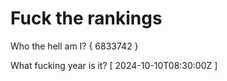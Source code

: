 # Fuck the rankings

Who the hell am I?
{ 6833742 }

What fucking year is it?
[ 2024-10-10T08:30:00Z ]
